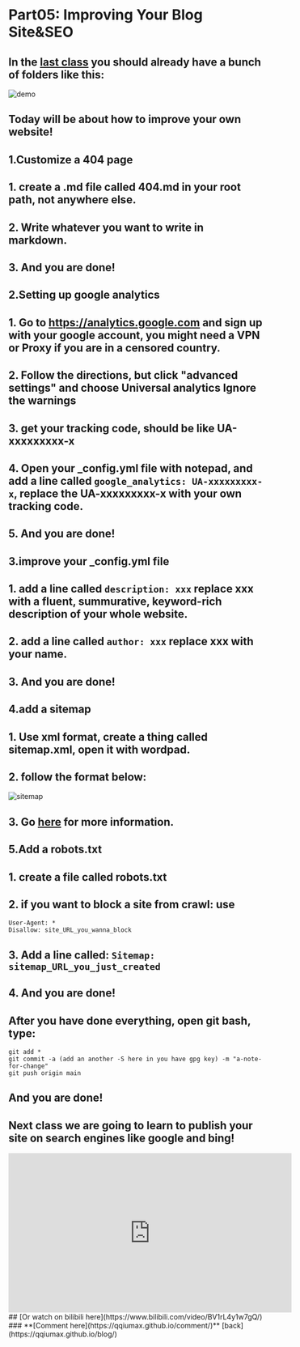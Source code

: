 # Part05: Improving Your Blog Site&SEO
## In the [last class](https://qqiumax.github.io/blog/adding-directories) you should already have a bunch of folders like this: 
![demo](https://qqiumax.github.io/blog/improving-your-site/improve1.png)
## Today will be about how to improve your own website!
## **1.Customize a 404 page**
## 1. create a .md file called 404.md in your **root** path, not anywhere else.
## 2. Write whatever you want to write in markdown.
## 3. And you are done!
## **2.Setting up google analytics**
## 1. Go to <https://analytics.google.com> and sign up with your google account, you might need a VPN or Proxy if you are in a censored country.
## 2. Follow the directions, but **click "advanced settings" and choose Universal analytics** Ignore the warnings
## 3. get your tracking code, should be like UA-xxxxxxxxx-x
## 4. Open your _config.yml file with notepad, and add a line called <code>google_analytics: UA-xxxxxxxxx-x</code>, replace the UA-xxxxxxxxx-x with your own tracking code.
## 5. And you are done!
## **3.improve your _config.yml file**
## 1. add a line called <code>description: xxx</code> replace xxx with a fluent, summurative, keyword-rich description of your whole website.
## 2. add a line called <code>author: xxx</code> replace xxx with your name.
## 3. And you are done!
## **4.add a sitemap**
## 1. Use xml format, create a thing called sitemap.xml, open it with wordpad.
## 2. follow the format below:
![sitemap](https://qqiumax.github.io/blog/improving-your-site/improve2.png)
## 3. Go [here](https://www.sitemaps.org/) for more information.
## **5.Add a robots.txt**
## 1. create a file called robots.txt
## 2. if you want to block a site from crawl: use 

    User-Agent: *
    Disallow: site_URL_you_wanna_block

## 3. Add a line called: <code>Sitemap: sitemap_URL_you_just_created</code>
## 4. And you are done!

## **After you have done everything, open git bash, type:**

    git add *
    git commit -a (add an another -S here in you have gpg key) -m "a-note-for-change"
    git push origin main

## **And you are done!**
## Next class we are going to learn to publish your site on search engines like google and bing!
<iframe width="560" height="315" src="https://www.youtube.com/embed/Zf1DGRhrcQE" title="YouTube video player" frameborder="0" allow="accelerometer; autoplay; clipboard-write; encrypted-media; gyroscope; picture-in-picture" allowfullscreen></iframe>
## [Or watch on bilibili here](https://www.bilibili.com/video/BV1rL4y1w7gQ/)
### **[Comment here](https://qqiumax.github.io/comment/)**
[back](https://qqiumax.github.io/blog/)



